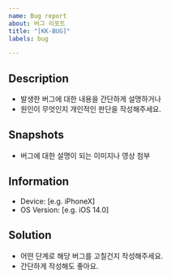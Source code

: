 ```yaml
---
name: Bug report
about: 버그 리포트
title: "[KK-BUG]"
labels: bug

---
```


## Description

- 발생한 버그에 대한 내용을 간단하게 설명하거나
- 원인이 무엇인지 개인적인 판단을 작성해주세요.

## Snapshots

- 버그에 대한 설명이 되는 이미지나 영상 첨부

## Information

- Device: [e.g. iPhoneX]
- OS Version: [e.g. iOS 14.0]

## Solution

- 어떤 단계로 해당 버그를 고칠건지 작성해주세요.
- 간단하게 작성해도 좋아요.
